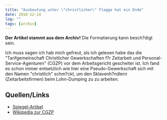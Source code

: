 ```yaml
---
title: "Ausbeutung unter \"christlicher\" Flagge hat ein Ende"
date: 2010-12-14
log: ""
tags: [archiv]
---
```

**Der Artikel stammt aus dem Archiv!** Die Formatierung kann besch?digt sein.

Ich muss sagen ich hab mich gefreut, als ich gelesen habe das die "Tarifgemeinschaft Christlicher Gewerkschaften f?r Zeitarbeit und Personal-Service-Agenturen" (CGZP) vor dem Arbeitsgericht gescheiter ist. Ich fand es schon immer entsetzlich wie hier eine Pseudo-Gewerkschaft sich mit den Namen "christlich" schm?ckt, um den Sklavenh?ndlern (Zeitarbeitsfirmen) beim Lohn-Dumping zu zu arbeiten.

## Quellen/Links ##
<ul>
<li><a href="http://www.spiegel.de/wirtschaft/soziales/0,1518,734672,00.html">Spiegel-Artikel</a></li>
<li><a href="http://de.wikipedia.org/wiki/Tarifgemeinschaft_Christlicher_Gewerkschaften_f%C3%BCr_Zeitarbeit_und_Personal-Service-Agenturen">Wikipedia zur CGZP</a></li>
</ul>


